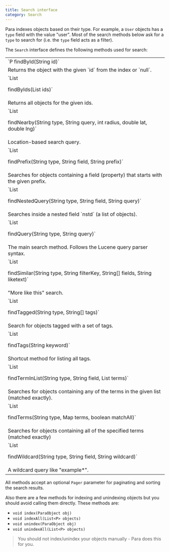 ```yaml
---
title: Search interface
category: Search
---
```


Para indexes objects based on their type. For example, a `User` objects has a `type` field with the value "user".
Most of the search methods below ask for a `type` to search for (i.e. the `type` field acts as a filter).

The `Search` interface defines the following methods used for search:

<table class="table table-striped">
	<tbody>
		<tr><td>`P findById(String id)`</td></tr><tr><td> Returns the object with the given `id` from the index or `null`.</td></tr>
		<tr><td>`List<P> findByIds(List<String> ids)`</td></tr><tr><td> Returns all objects for the given ids. </td></tr>
		<tr><td>`List<P> findNearby(String type, String query, int radius, double lat, double lng)`</td></tr><tr><td> Location-based search query.</td></tr>
		<tr><td>`List<P> findPrefix(String type, String field, String prefix)`</td></tr><tr><td> Searches for objects containing a field (property) that starts with the given prefix.</td></tr>
		<tr><td>`List<P> findNestedQuery(String type, String field, String query)`</td></tr><tr><td> Searches inside a nested field `nstd` (a list of objects).</td></tr>
		<tr><td>`List<P> findQuery(String type, String query)`</td></tr><tr><td> The main search method. Follows the Lucene query parser syntax.</td></tr>
		<tr><td>`List<P> findSimilar(String type, String filterKey, String[] fields, String liketext)`</td></tr><tr><td> "More like this" search. </td></tr>
		<tr><td>`List<P> findTagged(String type, String[] tags)`</td></tr><tr><td> Search for objects tagged with a set of tags.</td></tr>
		<tr><td>`List<P> findTags(String keyword)`</td></tr><tr><td> Shortcut method for listing all tags.</td></tr>
		<tr><td>`List<P> findTermInList(String type, String field, List<?> terms)`</td></tr><tr><td> Searches for objects containing any of the terms in the given list (matched exactly).</td></tr>
		<tr><td>`List<P> findTerms(String type, Map<String, ?> terms, boolean matchAll)`</td></tr><tr><td> Searches for objects containing all of the specified terms (matched exactly)</td></tr>
		<tr><td>`List<P> findWildcard(String type, String field, String wildcard)`</td></tr><tr><td> A wildcard query like "example*".</td></tr>
	</tbody>
</table>

All methods accept an optional `Pager` parameter for paginating and sorting the search results.

Also there are a few methods for indexing and unindexing objects but you should avoid calling them directly.
These methods are:

- `void index(ParaObject obj)`
- `void indexAll(List<P> objects)`
- `void unindex(ParaObject obj)`
- `void unindexAll(List<P> objects)`

> You should not index/unindex your objects manually - Para does this for you.
